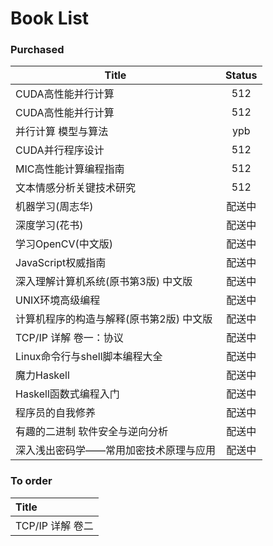 # Book List


### Purchased 

| Title        | Status |
| ------------ | :----: |
| CUDA高性能并行计算  |  512   |
| CUDA高性能并行计算  |  512   |
| 并行计算 模型与算法   |  ypb   |
| CUDA并行程序设计   |  512   |
| MIC高性能计算编程指南 |  512   |
| 文本情感分析关键技术研究 |  512   |
| 机器学习(周志华)              |   配送中  |
| 深度学习(花书)               |   配送中  |
| 学习OpenCV(中文版)         |   配送中  |
| JavaScript权威指南         |   配送中  |
| 深入理解计算机系统(原书第3版) 中文版   |   配送中  |
| UNIX环境高级编程             |   配送中  |
| 计算机程序的构造与解释(原书第2版) 中文版 |   配送中  |
| TCP/IP 详解 卷一：协议        |   配送中  |
| Linux命令行与shell脚本编程大全   |   配送中  |
| 魔力Haskell |    配送中  |
| Haskell函数式编程入门         |   配送中  |
| 程序员的自我修养               |   配送中  |
| 有趣的二进制 软件安全与逆向分析       |   配送中  |
| 深入浅出密码学——常用加密技术原理与应用   |   配送中  |

### To order

| Title                  |
| :--------------------- |
| TCP/IP 详解 卷二           |